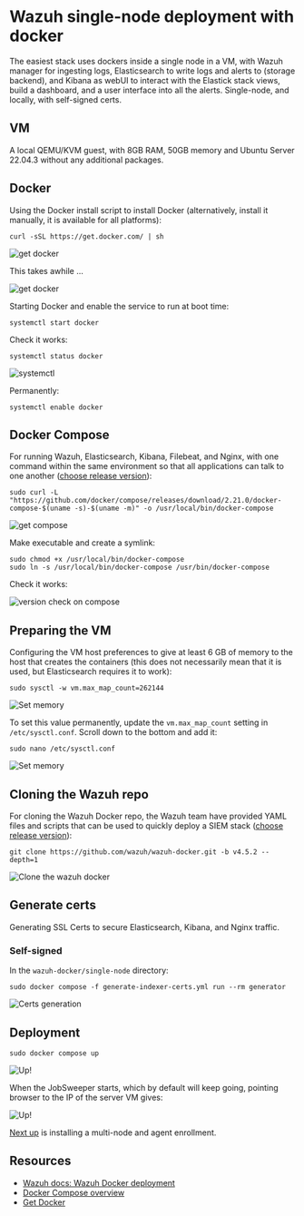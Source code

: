# Wazuh single-node deployment with docker

The easiest stack uses dockers inside a single node in a VM, with Wazuh manager for ingesting logs, Elasticsearch to write logs and alerts to (storage backend), and Kibana as webUI to interact with the Elastick stack views, build a dashboard, and a user interface into all the alerts. Single-node, and locally, with self-signed certs.

## VM

A local QEMU/KVM guest, with 8GB RAM, 50GB memory and Ubuntu Server 22.04.3 without any additional packages. 

## Docker

Using the Docker install script to install Docker (alternatively, install it manually, it is available for all platforms):

```text
curl -sSL https://get.docker.com/ | sh
```

![get docker](../../_static/images/wazuh-docker1.png)

This takes awhile ...

![get docker](../../_static/images/wazuh-docker2.png)

Starting Docker and enable the service to run at boot time:

```text
systemctl start docker
```

Check it works:

```text
systemctl status docker
```

![systemctl](../../_static/images/wazuh-docker3.png)

Permanently:

```text
systemctl enable docker
```

## Docker Compose

For running Wazuh, Elasticsearch, Kibana, Filebeat, and Nginx, with one command within the same environment so that all applications can talk to one another ([choose release version](https://github.com/docker/compose/releases)):

```text
sudo curl -L "https://github.com/docker/compose/releases/download/2.21.0/docker-compose-$(uname -s)-$(uname -m)" -o /usr/local/bin/docker-compose
```

![get compose](../../_static/images/wazuh-docker4.png)

Make executable and create a symlink:

```text
sudo chmod +x /usr/local/bin/docker-compose
sudo ln -s /usr/local/bin/docker-compose /usr/bin/docker-compose
```

Check it works:

![version check on compose](../../_static/images/wazuh-docker5.png)

## Preparing the VM

Configuring the VM host preferences to give at least 6 GB of memory to the host that creates the containers (this does not necessarily mean that it is used, but Elasticsearch requires it to work):

    sudo sysctl -w vm.max_map_count=262144

![Set memory](../../_static/images/wazuh-docker6.png)

To set this value permanently, update the `vm.max_map_count` setting in `/etc/sysctl.conf`. Scroll down to the bottom and add it:

```text
sudo nano /etc/sysctl.conf
```

![Set memory](../../_static/images/wazuh-docker7.png)

## Cloning the Wazuh repo

For cloning the Wazuh Docker repo, the Wazuh team have provided YAML files and scripts that can be used to quickly deploy a SIEM stack ([choose release version](https://github.com/wazuh/wazuh-docker/releases)):

```text
git clone https://github.com/wazuh/wazuh-docker.git -b v4.5.2 --depth=1
```

![Clone the wazuh docker](../../_static/images/wazuh-docker8.png)

## Generate certs

Generating SSL Certs to secure Elasticsearch, Kibana, and Nginx traffic. 

### Self-signed

In the `wazuh-docker/single-node` directory:

    sudo docker compose -f generate-indexer-certs.yml run --rm generator

![Certs generation](../../_static/images/wazuh-docker9.png)

## Deployment

```text
sudo docker compose up
```

![Up!](../../_static/images/wazuh-docker10.png)

When the JobSweeper starts, which by default will keep going, pointing browser to the IP of the server VM gives:

![Up!](../../_static/images/wazuh-docker11.png)

[Next up](wazuh-multi-node.md) is installing a multi-node and agent enrollment.

## Resources

* [Wazuh docs: Wazuh Docker deployment](https://documentation.wazuh.com/current/deployment-options/docker/wazuh-container.html)
* [Docker Compose overview](https://docs.docker.com/compose/#features)
* [Get Docker](https://docs.docker.com/get-docker/)

